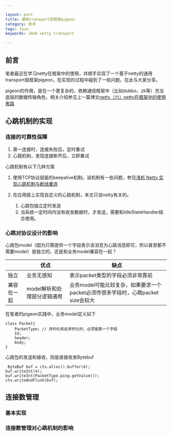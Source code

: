 ```yaml
---

layout: post
title: 通用transport层框架pigeon
category: 技术
tags: Java
keywords: JAVA netty transport

---
```


## 前言

笔者最近在学习netty在框架中的使用，并顺手实现了一个基于netty的通用transport层框架pigeon，在实现的过程中碰到了一些问题，在此与大家分享。

pigeon的作用，是在一个更复杂的、依赖通信框架中（比如dubbo、zk等）充当底层的数据传输角色，相关介绍参见上一篇博文[netty（六）netty在框架中的使用套路](http://qiankunli.github.io/2017/03/18/netty_in_framework.html)

## 心跳机制的实现

### 连接的可靠性保障

1. 第一连接时，连接失败后，定时重试
2. 心跳机制，发现连接断开后，立即重试

心跳机制有以下几种方案

1. 使用TCP协议层面的keepalive机制。该机制有一些问题，参见[浅析 Netty 实现心跳机制与断线重连](https://segmentfault.com/a/1190000006931568)
2. 在应用层上实现自定义的心跳机制，本文只谈netty有关的。

	1. 心跳包独立定时发送
	2. 当系统一定时间内没有收发数据时，才发送，需要和IdleStateHandler结合使用。

### 心跳对协议设计的影响

心跳包model（因为只需提供一个字段表示该消息为心跳消息即可，所以甚至都不需要model）是独立的，还是和业务model兼容在一起？

||优点|缺点|
|---|---|---|
|独立|业务无感知|表示packet类型的字段必须非常靠前|
|兼容在一起|model解析和处理部分逻辑通用|业务model可能比较复杂，如果要求一个packet必须传很多字段时，心跳packet size会较大|

在笔者的pigeon实践中，业务model定义如下

	class Packet{
		PacketType;	// 序列化和反序列化时，必须是第一个字段
		Id;
		header;
		body;
	}
	
心跳包的发送和接收，则是直接收发Bytebuf

	 ByteBuf buf = ctx.alloc().buffer(4);
    buf.writeInt(4);
    buf.writeInt(PacketType.ping.getValue());
    ctx.writeAndFlush(buf);

## 连接数管理

### 基本实现

### 连接数管理对心跳机制的影响
	


